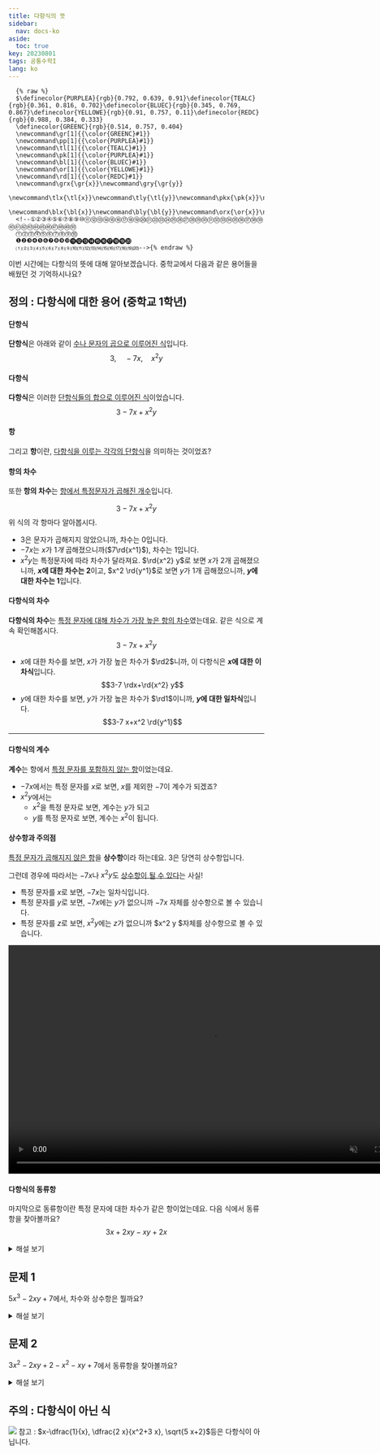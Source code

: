 ```yaml
---
title: 다항식의 뜻
sidebar:
  nav: docs-ko
aside:
  toc: true
key: 20230801
tags: 공통수학I
lang: ko
---
```

      {% raw %}
      $\definecolor{PURPLEA}{rgb}{0.792, 0.639, 0.91}\definecolor{TEALC}{rgb}{0.361, 0.816, 0.702}\definecolor{BLUEC}{rgb}{0.345, 0.769, 0.867}\definecolor{YELLOWE}{rgb}{0.91, 0.757, 0.11}\definecolor{REDC}{rgb}{0.988, 0.384, 0.333}
      \definecolor{GREENC}{rgb}{0.514, 0.757, 0.404}
      \newcommand\gr[1]{{\color{GREENC}#1}}
      \newcommand\pp[1]{{\color{PURPLEA}#1}}
      \newcommand\tl[1]{{\color{TEALC}#1}}
      \newcommand\pk[1]{{\color{PURPLEA}#1}}
      \newcommand\bl[1]{{\color{BLUEC}#1}}
      \newcommand\or[1]{{\color{YELLOWE}#1}}
      \newcommand\rd[1]{{\color{REDC}#1}}
      \newcommand\grx{\gr{x}}\newcommand\gry{\gr{y}}
      \newcommand\tlx{\tl{x}}\newcommand\tly{\tl{y}}\newcommand\pkx{\pk{x}}\newcommand\pky{\pk{y}}\newcommand\ppx{\pk{x}}\newcommand\ppy{\pk{y}}
      \newcommand\blx{\bl{x}}\newcommand\bly{\bl{y}}\newcommand\orx{\or{x}}\newcommand\ory{\or{y}}\newcommand\rdx{\rd{x}}\newcommand\rdy{\rd{y}}$ 
      <!--①②③④⑤⑥⑦⑧⑨⑩⑪⑫⑬⑭⑮⑯⑰⑱⑲⑳㉑㉒㉓㉔㉕㉖㉗㉘㉙㉚㉛㉜㉝㉞㉟㊱㊲㊳㊴㊵㊶㊷㊸㊹㊺㊻㊼㊽㊾㊿
      ⓵⓶⓷⓸⓹⓺⓻⓼⓽⓾
      ❶❷❸❹❺❻❼❽❾❿⓫⓬⓭⓮⓯⓰⓱⓲⓳⓴
      ⑴⑵⑶⑷⑸⑹⑺⑻⑼⑽⑾⑿⒀⒁⒂⒃⒄⒅⒆⒇-->{% endraw %}


이번 시간에는 다항식의 뜻에 대해 알아보겠습니다.
중학교에서 다음과 같은 용어들을 배웠던 것 기억하시나요?

<!--
 * 단항식 : 수나 문자의 곱으로 이루어진 식
 * 다항식 : 단항식 또는 단항식의 합으로 이루어진 식
 * 항 : 다항식을 이루고 있는 각각의 단항식
 * 항의 차수 : 항에서 특정한 문자가 곱해진 개수
 * 다항식의 차수 : 다항식에서 특정한 문자에 대하여 차수가 가장 높은 항의 차수
 * 계수 : 항에서 특정한 문자를 제외한 나머지 부분
 * 상수항 : 특정한 문자를 포함하지 않는 항
 * 동류항 : 특정한 문자에 대한 차수가 같은 항
 -->

## 정의 : 다항식에 대한 용어 (중학교 1학년)

#### 단항식
**단항식**은 아래와 같이 <u>수나 문자의 곱으로 이루어진 식</u>입니다.
$$3,\quad-7 x,\quad x^2 y$$

#### 다항식
**다항식**은 이러한 <u>단항식들의 합으로 이루어진 식</u>이었습니다.
$$3-7 x+x^2 y$$
#### 항
그리고 **항**이란, <u>다항식을 이루는 각각의 단항식</u>을 의미하는 것이었죠? 

#### 항의 차수
또한 **항의 차수**는 <u>항에서 특정문자가 곱해진 개수</u>입니다.

$$3-7 x+x^2 y$$
위 식의 각 항마다 알아봅시다.

- $3$은 문자가 곱해지지 않았으니까, 차수는 $0$입니다.
- $-7x$는 $x$가 $1개$ 곱해졌으니까($7\rd{x^1}$), 차수는 $1$입니다.
-  $x^2y$는 특정문자에 따라 차수가 달라져요.
$\rd{x^2} y$로 보면 $x$가 $2$개 곱해졌으니까, <b>$x$에 대한 차수는 $2$</b>이고, 
$x^2 \rd{y^1}$로 보면 $y$가 $1$개 곱해졌으니까, <b>$y$에 대한 차수는 $1$</b>입니다.

#### 다항식의 차수
**다항식의 차수**는 <u>특정 문자에 대해 차수가 가장 높은 항의 차수</u>였는데요.
같은 식으로 계속 확인해봅시다.
$$3-7 x+x^2 y$$

- $x$에 대한 차수를 보면,
$x$가 가장 높은 차수가 $\rd2$니까,
이 다항식은 **$x$에 대한 이차식**입니다.
$$3-7 \rdx+\rd{x^2} y$$
- $y$에 대한 차수를 보면,
$y$가 가장 높은 차수가 $\rd1$이니까,
**$y$에 대한 일차식**입니다.
$$3-7 x+x^2 \rd{y^1}$$

--- 

#### 다항식의 계수
**계수**는 항에서 <u>특정 문자를 포함하지 않는 항</u>이었는데요.

- $-7 x$에서는 특정 문자를 $x$로 보면,
$x$를 제외한 $-7$이 계수가 되겠죠?
- $x^2 y$에서는
    - $x^2$을 특정 문자로 보면, 계수는 $y$가 되고
    - $y$를 특정 문자로 보면, 계수는 $x^2$이 됩니다.



#### 상수항과 주의점
<u>특정 문자가 곱해지지 않은 항</u>을 **상수항**이라 하는데요.
3은 당연히 상수항입니다.

그런데 경우에 따라서는 $-7 x$나 $x^2 y$도 <u>상수항이 될 수 있다</u>는 사실!
- 특정 문자를 $x$로 보면, $-7x$는 일차식입니다.
- 특정 문자를 $y$로 보면, $-7 x$에는 $y$가 없으니까
$-7 x$ 자체를 상수항으로 볼 수 있습니다.
- 특정 문자를 $z$로 보면, $x^2 y$에는 $z$가 없으니까
$x^2 y $자체를 상수항으로 볼 수 있습니다.

<video width="800" height="450" controls src="media/H11_0101_Scene2.mp4" autoplay muted></video>
</details>

#### 다항식의 동류항
마지막으로 동류항이란 특정 문자에 대한 차수가 같은 항이었는데요.
다음 식에서 동류항을 찾아볼까요?
$$3 x+2 x y-x y+2 x$$
<details>
<summary>해설 보기</summary>

- $3 x$와 $2 x$가 동류항
- $2 x y$와 $-x y$가 동류항

각각이 동류항이라는 것을 어렵지 않게 알 수 있겠죠?
</details>


## 문제 1
$5x^3-2 x y+7$에서, 
차수와 상수항은 뭘까요?
<details>
<summary>해설 보기</summary>

- 이 식은 $x$를 특정 문자로 보면,
 $x$에 대한 삼차식, 상수항은 7이 됩니다.
- 그런데 이 식에서 $y$를 특정 문자로 보면,
 $y$에 대한 일차식이면서
 상수항은 $5 x^3+7$이라 할 수 있습니다.
</details>
 
## 문제 2
$3 x^2-2 x y+2-x^2-x y+7$에서 동류항을 찾아볼까요?

<details>
<summary>해설 보기</summary>
<video width="800" height="450" controls src="media/H11_0101_Scene3.mp4"  autoplay muted></video><p>
시뮬레이션에서와 같이, 동류항의 계산은 분배법칙을 이용해서 간단히 정리할 수도 있습니다.
</details>


## 주의 : 다항식이 아닌 식
![](/media/H11_0101_Scene4.png)
참고 : $x-\dfrac{1}{x}, \dfrac{2 x}{x^2+3 x}, \sqrt{5 x+2}$등은 다항식이 아닙니다. 

